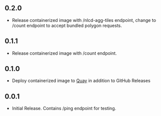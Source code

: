 ## 0.2.0
 - Release containerized image with /nlcd-agg-tiles endpoint, change to /count endpoint to accept bundled polygon requests.

## 0.1.1

 - Release containerized image with /count endpoint.

## 0.1.0

 - Deploy containerized image to [Quay](https://quay.io/repository/usace/program-analysis-geoprocessing) in addition to GitHub Releases

## 0.0.1

 - Initial Release. Contains /ping endpoint for testing.
